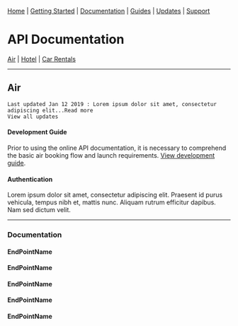 [Home](home.md) | [Getting Started](getting-started.md) | [Documentation](docs-air.md) | [Guides](guides-air.md) | [Updates](updates.md) | [Support](support.md)

# API Documentation

[Air](docs-air.md) | [Hotel](docs-hotel.md) | [Car Rentals](docs-car.md)

--------------------

## Air

```
Last updated Jan 12 2019 : Lorem ipsum dolor sit amet, consectetur adipiscing elit...Read more
View all updates
```

#### Development Guide

Prior to using the online API documentation, it is necessary to comprehend the basic air booking flow and launch requirements. [View development guide](guides-air.md).

#### Authentication

Lorem ipsum dolor sit amet, consectetur adipiscing elit. Praesent id purus vehicula, tempus nibh et, mattis nunc. Aliquam rutrum efficitur dapibus. Nam sed dictum velit.

-------

### <a name="docs"></a>Documentation

#### EndPointName

#### EndPointName

#### EndPointName

#### EndPointName

#### EndPointName
